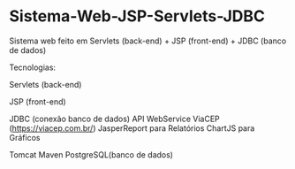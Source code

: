 # Sistema-Web-JSP-Servlets-JDBC
Sistema web feito em Servlets (back-end) + JSP (front-end) + JDBC (banco de dados)

Tecnologias:

Servlets (back-end)

JSP (front-end)

JDBC (conexão banco de dados)
API WebService ViaCEP (https://viacep.com.br/)
JasperReport para Relatórios
ChartJS para Gráficos

Tomcat
Maven
PostgreSQL(banco de dados)
